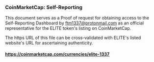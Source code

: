 ### CoinMarketCap: Self-Reporting

This document serves as a Proof of request for obtaining access to the Self-Reporting Dashboard by ftm1337@protonmail.com as an official representative for the ELITE token's listing on CoinMarketCap.

The https URL of this file can be cross-validated with ELITE's listed website's URL for ascertaining authenticity.
#### https://coinmarketcap.com/currencies/elite-1337
